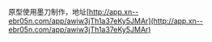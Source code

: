 原型使用墨刀制作，地址[http://app.xn--ebr05n.com/app/awiw3jTh1a37eKy5JMAr](http://app.xn--ebr05n.com/app/awiw3jTh1a37eKy5JMAr)
